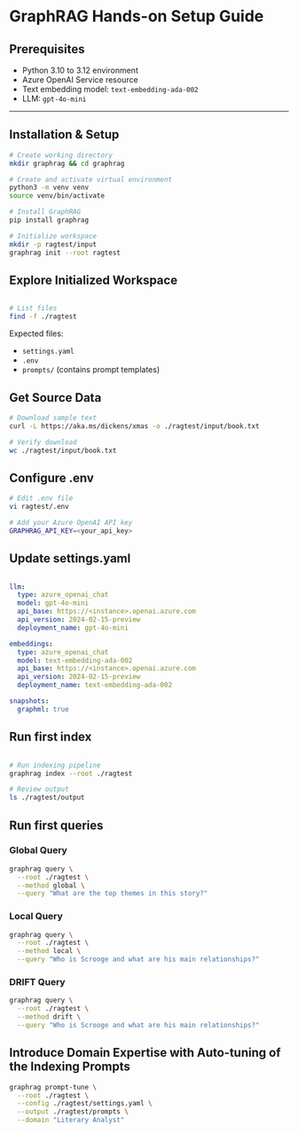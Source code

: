 # GraphRAG Hands-on Setup Guide

## Prerequisites

- Python 3.10 to 3.12 environment
- Azure OpenAI Service resource
- Text embedding model: `text-embedding-ada-002`
- LLM: `gpt-4o-mini`

---

## Installation & Setup

```bash
# Create working directory
mkdir graphrag && cd graphrag

# Create and activate virtual environment
python3 -m venv venv
source venv/bin/activate

# Install GraphRAG
pip install graphrag

# Initialize workspace
mkdir -p ragtest/input
graphrag init --root ragtest
```

## Explore Initialized Workspace

```bash

# List files
find -f ./ragtest
```

Expected files:

- `settings.yaml`
- `.env`
- `prompts/` (contains prompt templates)

## Get Source Data

```bash
# Download sample text
curl -L https://aka.ms/dickens/xmas -o ./ragtest/input/book.txt

# Verify download
wc ./ragtest/input/book.txt
```

## Configure .env

```bash
# Edit .env file
vi ragtest/.env

# Add your Azure OpenAI API key
GRAPHRAG_API_KEY=<your_api_key>
```

## Update settings.yaml

```yaml

llm:
  type: azure_openai_chat
  model: gpt-4o-mini
  api_base: https://<instance>.openai.azure.com
  api_version: 2024-02-15-preview
  deployment_name: gpt-4o-mini

embeddings:
  type: azure_openai_chat
  model: text-embedding-ada-002
  api_base: https://<instance>.openai.azure.com
  api_version: 2024-02-15-preview
  deployment_name: text-embedding-ada-002

snapshots:
  graphml: true

```

## Run first index

```bash

# Run indexing pipeline
graphrag index --root ./ragtest

# Review output
ls ./ragtest/output

```

## Run first queries

### Global Query

```bash
graphrag query \
  --root ./ragtest \
  --method global \
  --query "What are the top themes in this story?"
```

### Local Query

```bash
graphrag query \
  --root ./ragtest \
  --method local \
  --query "Who is Scrooge and what are his main relationships?"

```


### DRIFT Query

```bash
graphrag query \
  --root ./ragtest \
  --method drift \
  --query "Who is Scrooge and what are his main relationships?"

```

## Introduce Domain Expertise with Auto-tuning of the Indexing Prompts

```bash
graphrag prompt-tune \
  --root ./ragtest \
  --config ./ragtest/settings.yaml \
  --output ./ragtest/prompts \
  --domain "Literary Analyst"
```

